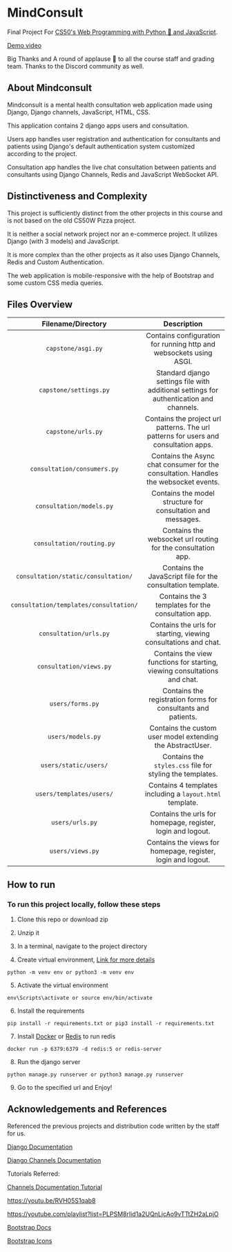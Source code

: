 # MindConsult
Final Project For [CS50's Web Programming with Python 🐍 and JavaScript](https://cs50.harvard.edu/web).

[Demo video](https://youtu.be/Y3lMblVx9Jc)

Big Thanks and A round of applause 👏 to all the course staff and grading team. Thanks to the Discord community as well.

## About Mindconsult
Mindconsult is a mental health consultation web application made using Django, Django channels, JavaScript, HTML, CSS.

This application contains 2 django apps users and consultation.

Users app handles user registration and authentication for consultants and patients using Django's default authentication system customized according to the project.

Consultation app handles the live chat consultation between patients and consultants using Django Channels, Redis and JavaScript WebSocket API.

## Distinctiveness and Complexity

This project is sufficiently distinct from the other projects in this course and is not based on the old CS50W Pizza project.

It is neither a social network project nor an e-commerce project. It utilizes Django (with 3 models) and JavaScript.

It is more complex than the other projects as it also uses Django Channels, Redis and Custom Authentication.

The web application is mobile-responsive with the help of Bootstrap and some custom CSS media queries.

## Files Overview

|         Filename/Directory          |     Description       |
|   :---:   |   :---: |
| ``capstone/asgi.py``     | Contains configuration for running http and websockets using ASGI. |
| ``capstone/settings.py`` | Standard django settings file with additional settings for authentication and channels. |
| ``capstone/urls.py``     | Contains the project url patterns. The url patterns for users and consultation apps. |
| ``consultation/consumers.py`` | Contains the Async chat consumer for the consultation. Handles the websocket events. |
| ``consultation/models.py``    | Contains the model structure for consultation and messages. |
| ``consultation/routing.py`` | Contains the websocket url routing for the consultation app. |
| ``consultation/static/consultation/`` | Contains the JavaScript file for the consultation template. |
| ``consultation/templates/consultation/`` | Contains the 3 templates for the consultation app. |
| ``consultation/urls.py``     | Contains the urls for starting, viewing consultations and chat. |
| ``consultation/views.py``     | Contains the view functions for starting, viewing consultations and chat. |
| ``users/forms.py``     | Contains the registration forms for consultants and patients. |
| ``users/models.py``     | Contains the custom user model extending the AbstractUser. |
| ``users/static/users/`` | Contains the `styles.css` file for styling the templates. |
| ``users/templates/users/`` | Contains 4 templates including a `layout.html` template. |
| ``users/urls.py``     | Contains the urls for homepage, register, login and logout. |
| ``users/views.py``     | Contains the views for homepage, register, login and logout. |



## How to run

### To run this project locally, follow these steps

1. Clone this repo or download zip

2. Unzip it

3. In a terminal, navigate to the project directory

4. Create virtual environment, [Link for more details](https://packaging.python.org/en/latest/guides/installing-using-pip-and-virtual-environments/#creating-a-virtual-environment)
```
python -m venv env or python3 -m venv env
```

5. Activate the virtual environment
```
env\Scripts\activate or source env/bin/activate
```

6. Install the requirements
```
pip install -r requirements.txt or pip3 install -r requirements.txt
```

7. Install [Docker](https://www.docker.com/get-docker) or [Redis](https://redis.io/download/) to run redis
```
docker run -p 6379:6379 -d redis:5 or redis-server
```

8. Run the django server
```
python manage.py runserver or python3 manage.py runserver
```

9. Go to the specified url and Enjoy!

## Acknowledgements and References

Referenced the previous projects and distribution code written by the staff for us.

[Django Documentation](https://docs.djangoproject.com/en/)

[Django Channels Documentation](https://channels.readthedocs.io/en/stable/)

Tutorials Referred:

[Channels Documentation Tutorial](https://channels.readthedocs.io/en/stable/tutorial/index.html)

https://youtu.be/RVH05S1qab8

https://youtube.com/playlist?list=PLPSM8rIid1a2UQnLjcAo9vTTtZH2aLpjO

[Bootstrap Docs](https://getbootstrap.com/docs/5.1/getting-started/introduction/)

[Bootstrap Icons](https://icons.getbootstrap.com/)
